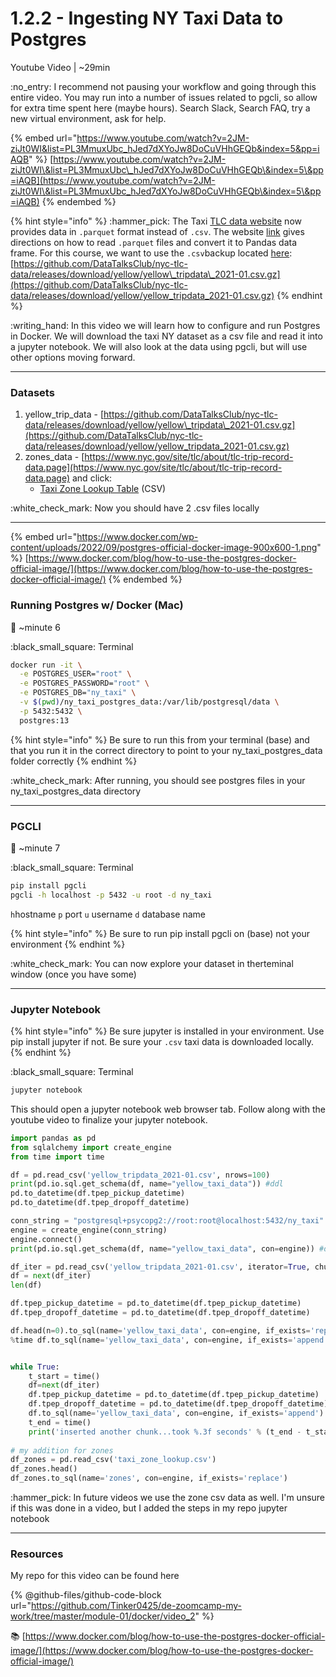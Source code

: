 # 1.2.2 - Ingesting NY Taxi Data to Postgres

Youtube Video | \~29min

:no\_entry:  I recommend not pausing your workflow and going through this entire video. You may run into a number of issues related to pgcli, so allow for extra time spent here (maybe hours). Search Slack, Search FAQ, try a new virtual environment, ask for help.

{% embed url="https://www.youtube.com/watch?v=2JM-ziJt0WI&list=PL3MmuxUbc_hJed7dXYoJw8DoCuVHhGEQb&index=5&pp=iAQB" %}
[https://www.youtube.com/watch?v=2JM-ziJt0WI\&list=PL3MmuxUbc\_hJed7dXYoJw8DoCuVHhGEQb\&index=5\&pp=iAQB](https://www.youtube.com/watch?v=2JM-ziJt0WI\&list=PL3MmuxUbc_hJed7dXYoJw8DoCuVHhGEQb\&index=5\&pp=iAQB)
{% endembed %}

{% hint style="info" %}
:hammer\_pick: The Taxi [TLC data website](https://www1.nyc.gov/site/tlc/about/tlc-trip-record-data.page) now provides data in `.parquet` format instead of `.csv`. The website [link](https://www1.nyc.gov/assets/tlc/downloads/pdf/working_parquet_format.pdf) gives directions on how to read `.parquet` files and convert it to Pandas data frame. For this course, we want to use the `.csv`backup located [here](https://github.com/DataTalksClub/nyc-tlc-data/releases/download/yellow/yellow_tripdata_2021-01.csv.gz): [https://github.com/DataTalksClub/nyc-tlc-data/releases/download/yellow/yellow\_tripdata\_2021-01.csv.gz](https://github.com/DataTalksClub/nyc-tlc-data/releases/download/yellow/yellow_tripdata_2021-01.csv.gz)
{% endhint %}

:writing\_hand: In this video we will learn how to configure and run Postgres in Docker. We will download the taxi NY dataset as a csv file and read it into a jupyter notebook. We will also look at the data using pgcli, but will use other options moving forward.&#x20;

***

### Datasets

1. yellow\_trip\_data - [https://github.com/DataTalksClub/nyc-tlc-data/releases/download/yellow/yellow\_tripdata\_2021-01.csv.gz](https://github.com/DataTalksClub/nyc-tlc-data/releases/download/yellow/yellow_tripdata_2021-01.csv.gz)
2. zones\_data - [https://www.nyc.gov/site/tlc/about/tlc-trip-record-data.page](https://www.nyc.gov/site/tlc/about/tlc-trip-record-data.page) and click:
   * [Taxi Zone Lookup Table](https://d37ci6vzurychx.cloudfront.net/misc/taxi_zone_lookup.csv) (CSV)

:white\_check\_mark: Now you should have 2 .csv files locally

***

{% embed url="https://www.docker.com/wp-content/uploads/2022/09/postgres-official-docker-image-900x600-1.png" %}
[https://www.docker.com/blog/how-to-use-the-postgres-docker-official-image/](https://www.docker.com/blog/how-to-use-the-postgres-docker-official-image/)
{% endembed %}

### Running Postgres w/ Docker (Mac)

:vhs: \~minute 6

:black\_small\_square: Terminal

```sh
docker run -it \
  -e POSTGRES_USER="root" \
  -e POSTGRES_PASSWORD="root" \
  -e POSTGRES_DB="ny_taxi" \
  -v $(pwd)/ny_taxi_postgres_data:/var/lib/postgresql/data \
  -p 5432:5432 \
  postgres:13
```

{% hint style="info" %}
Be sure to run this from your terminal (base) and that you run it in the correct directory to point to your ny\_taxi\_postgres\_data folder correctly
{% endhint %}

:white\_check\_mark: After running, you should see postgres files in your ny\_taxi\_postgres\_data directory

***

### PGCLI

:vhs: \~minute 7&#x20;

:black\_small\_square: Terminal

```bash
pip install pgcli
pgcli -h localhost -p 5432 -u root -d ny_taxi
```

`h`hostname       `p` port         `u` username      `d` database name

{% hint style="info" %}
Be sure to run pip install pgcli on (base) not your environment
{% endhint %}

:white\_check\_mark: You can now explore your dataset in therteminal window (once you have some)

***

### Jupyter Notebook

{% hint style="info" %}
Be sure jupyter is installed in your environment. Use pip install jupyter if not. Be sure your `.csv` taxi data is downloaded locally.
{% endhint %}

:black\_small\_square: Terminal&#x20;

```bash
jupyter notebook
```

This should open a jupyter notebook web browser tab. Follow along with the youtube video to finalize your jupyter notebook.

```python
import pandas as pd
from sqlalchemy import create_engine
from time import time

df = pd.read_csv('yellow_tripdata_2021-01.csv', nrows=100)
print(pd.io.sql.get_schema(df, name="yellow_taxi_data")) #ddl
pd.to_datetime(df.tpep_pickup_datetime)
pd.to_datetime(df.tpep_dropoff_datetime)

conn_string = "postgresql+psycopg2://root:root@localhost:5432/ny_taxi"
engine = create_engine(conn_string)
engine.connect()
print(pd.io.sql.get_schema(df, name="yellow_taxi_data", con=engine)) #ddl

df_iter = pd.read_csv('yellow_tripdata_2021-01.csv', iterator=True, chunksize=100000)
df = next(df_iter)
len(df)

df.tpep_pickup_datetime = pd.to_datetime(df.tpep_pickup_datetime)
df.tpep_dropoff_datetime = pd.to_datetime(df.tpep_dropoff_datetime)

df.head(n=0).to_sql(name='yellow_taxi_data', con=engine, if_exists='replace')
%time df.to_sql(name='yellow_taxi_data', con=engine, if_exists='append')


while True:
    t_start = time()
    df=next(df_iter)
    df.tpep_pickup_datetime = pd.to_datetime(df.tpep_pickup_datetime)
    df.tpep_dropoff_datetime = pd.to_datetime(df.tpep_dropoff_datetime)
    df.to_sql(name='yellow_taxi_data', con=engine, if_exists='append')
    t_end = time()
    print('inserted another chunk...took %.3f seconds' % (t_end - t_start))
    
# my addition for zones    
df_zones = pd.read_csv('taxi_zone_lookup.csv')
df_zones.head()
df_zones.to_sql(name='zones', con=engine, if_exists='replace')

```

:hammer\_pick: In future videos we use the zone csv data as well. I'm unsure if this was done in a video, but I added the steps in my repo jupyter notebook

***

### Resources

My repo for this video can be found here

{% @github-files/github-code-block url="https://github.com/Tinker0425/de-zoomcamp-my-work/tree/master/module-01/docker/video_2" %}

:books: [https://www.docker.com/blog/how-to-use-the-postgres-docker-official-image/](https://www.docker.com/blog/how-to-use-the-postgres-docker-official-image/)
